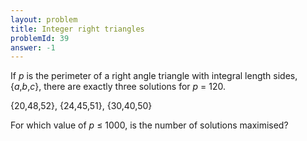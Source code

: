 ```yaml
---
layout: problem
title: Integer right triangles
problemId: 39
answer: -1
---
```

If *p* is the perimeter of a right angle triangle with integral length sides, {*a*,*b*,*c*}, there are exactly three solutions for *p* = 120.

{20,48,52}, {24,45,51}, {30,40,50}

For which value of *p* ≤ 1000, is the number of solutions maximised?